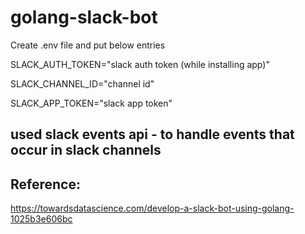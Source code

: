 # golang-slack-bot

Create .env file and put below entries

SLACK_AUTH_TOKEN="slack auth token (while installing app)"

SLACK_CHANNEL_ID="channel id"

SLACK_APP_TOKEN="slack app token"

## used slack events api - to handle events that occur in slack channels

## Reference:
https://towardsdatascience.com/develop-a-slack-bot-using-golang-1025b3e606bc
